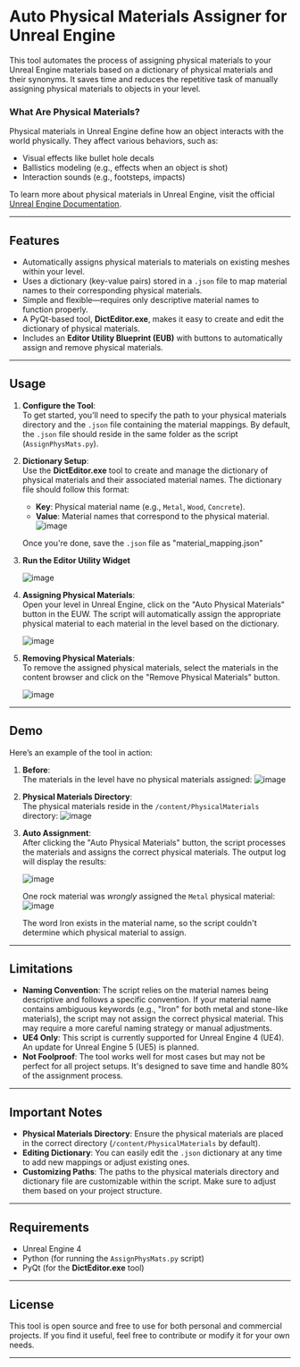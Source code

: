 
# Auto Physical Materials Assigner for Unreal Engine

This tool automates the process of assigning physical materials to your Unreal Engine materials based on a dictionary of physical materials and their synonyms. It saves time and reduces the repetitive task of manually assigning physical materials to objects in your level.

### What Are Physical Materials?

Physical materials in Unreal Engine define how an object interacts with the world physically. They affect various behaviors, such as:
- Visual effects like bullet hole decals
- Ballistics modeling (e.g., effects when an object is shot)
- Interaction sounds (e.g., footsteps, impacts)

To learn more about physical materials in Unreal Engine, visit the official [Unreal Engine Documentation](https://dev.epicgames.com/documentation/en-us/unreal-engine/tutorials-about-physical-materials-in-unreal-engine).

---

## Features

- Automatically assigns physical materials to materials on existing meshes within your level.
- Uses a dictionary (key-value pairs) stored in a `.json` file to map material names to their corresponding physical materials.
- Simple and flexible—requires only descriptive material names to function properly.
- A PyQt-based tool, **DictEditor.exe**, makes it easy to create and edit the dictionary of physical materials.
- Includes an **Editor Utility Blueprint (EUB)** with buttons to automatically assign and remove physical materials.

---

## Usage

1. **Configure the Tool**:  
   To get started, you’ll need to specify the path to your physical materials directory and the `.json` file containing the material mappings. By default, the `.json` file should reside in the same folder as the script (`AssignPhysMats.py`).

2. **Dictionary Setup**:  
   Use the **DictEditor.exe** tool to create and manage the dictionary of physical materials and their associated material names. The dictionary file should follow this format:
   - **Key**: Physical material name (e.g., `Metal`, `Wood`, `Concrete`).
   - **Value**: Material names that correspond to the physical material.
![image](https://github.com/user-attachments/assets/2f70fee5-eb86-45cb-a1a2-08d2b5245780)

   Once you're done, save the `.json` file as "material_mapping.json"

3. **Run the Editor Utility Widget**
   
   ![image](https://github.com/user-attachments/assets/25c96dcb-e4c1-441b-8e51-77944ee12f8f)

   

5. **Assigning Physical Materials**:  
   Open your level in Unreal Engine, click on the "Auto Physical Materials" button in the EUW. The script will automatically assign the appropriate physical material to each material in the level based on the dictionary.
   
   ![image](https://github.com/user-attachments/assets/eb80ffb9-2b5f-4e1f-a7fe-f5a83cf7fbf2)

6. **Removing Physical Materials**:  
   To remove the assigned physical materials, select the materials in the content browser and click on the "Remove Physical Materials" button.

   ![image](https://github.com/user-attachments/assets/0873cef4-533e-40eb-87ad-7f277d47afb6)

---

## Demo

Here’s an example of the tool in action:

1. **Before**:  
   The materials in the level have no physical materials assigned:
   ![image](https://github.com/user-attachments/assets/5029bdb8-c4fd-4dd4-86e4-53ff6bc91322)

2. **Physical Materials Directory**:  
   The physical materials reside in the `/content/PhysicalMaterials` directory:
   ![image](https://github.com/user-attachments/assets/c4cb19a0-704a-46a5-b17e-f03785056580)

3. **Auto Assignment**:  
   After clicking the "Auto Physical Materials" button, the script processes the materials and assigns the correct physical materials. The output log will display the results:
   
   ![image](https://github.com/user-attachments/assets/628ed3b3-6b45-4678-b065-68e14522e861)

   One rock material was *wrongly* assigned the `Metal` physical material:
   ![image](https://github.com/user-attachments/assets/e91d53e4-76f3-4572-9748-7bfa0223cd52)

   The word Iron exists in the material name, so the script couldn't determine which physical material to assign.

---

## Limitations

- **Naming Convention**: The script relies on the material names being descriptive and follows a specific convention. If your material name contains ambiguous keywords (e.g., "Iron" for both metal and stone-like materials), the script may not assign the correct physical material. This may require a more careful naming strategy or manual adjustments.
- **UE4 Only**: This script is currently supported for Unreal Engine 4 (UE4). An update for Unreal Engine 5 (UE5) is planned.
- **Not Foolproof**: The tool works well for most cases but may not be perfect for all project setups. It's designed to save time and handle 80% of the assignment process.

---

## Important Notes

- **Physical Materials Directory**: Ensure the physical materials are placed in the correct directory (`/content/PhysicalMaterials` by default).
- **Editing Dictionary**: You can easily edit the `.json` dictionary at any time to add new mappings or adjust existing ones.
- **Customizing Paths**: The paths to the physical materials directory and dictionary file are customizable within the script. Make sure to adjust them based on your project structure.

---

## Requirements

- Unreal Engine 4
- Python (for running the `AssignPhysMats.py` script)
- PyQt (for the **DictEditor.exe** tool)

---

## License

This tool is open source and free to use for both personal and commercial projects. If you find it useful, feel free to contribute or modify it for your own needs.

---
